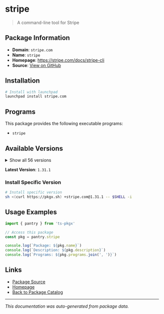 # stripe

> A command-line tool for Stripe

## Package Information

- **Domain**: `stripe.com`
- **Name**: `stripe`
- **Homepage**: https://stripe.com/docs/stripe-cli
- **Source**: [View on GitHub](https://github.com/pkgxdev/pantry/tree/main/projects/stripe.com/package.yml)

## Installation

```bash
# Install with launchpad
launchpad install stripe.com
```

## Programs

This package provides the following executable programs:

- `stripe`

## Available Versions

<details>
<summary>Show all 56 versions</summary>

- `1.31.1`, `1.31.0`, `1.30.0`, `1.29.0`, `1.28.0`
- `1.27.0`, `1.26.1`, `1.26.0`, `1.25.1`, `1.25.0`
- `1.24.0`, `1.23.10`, `1.23.9`, `1.23.8`, `1.23.7`
- `1.23.6`, `1.23.5`, `1.23.4`, `1.23.3`, `1.23.2`
- `1.23.1`, `1.23.0`, `1.22.0`, `1.21.11`, `1.21.10`
- `1.21.9`, `1.21.8`, `1.21.7`, `1.21.6`, `1.21.5`
- `1.21.3`, `1.21.2`, `1.21.1`, `1.21.0`, `1.20.0`
- `1.19.5`, `1.19.4`, `1.19.3`, `1.19.2`, `1.19.1`
- `1.19.0`, `1.18.0`, `1.17.2`, `1.17.1`, `1.17.0`
- `1.16.0`, `1.15.0`, `1.14.7`, `1.14.6`, `1.14.5`
- `1.14.4`, `1.14.3`, `1.14.2`, `1.14.1`, `1.14.0`
- `1.13.12`

</details>

**Latest Version**: `1.31.1`

### Install Specific Version

```bash
# Install specific version
sh <(curl https://pkgx.sh) +stripe.com@1.31.1 -- $SHELL -i
```

## Usage Examples

```typescript
import { pantry } from 'ts-pkgx'

// Access this package
const pkg = pantry.stripe

console.log(`Package: ${pkg.name}`)
console.log(`Description: ${pkg.description}`)
console.log(`Programs: ${pkg.programs.join(', ')}`)
```

## Links

- [Package Source](https://github.com/pkgxdev/pantry/tree/main/projects/stripe.com/package.yml)
- [Homepage](https://stripe.com/docs/stripe-cli)
- [Back to Package Catalog](../../package-catalog.md)

---

*This documentation was auto-generated from package data.*
